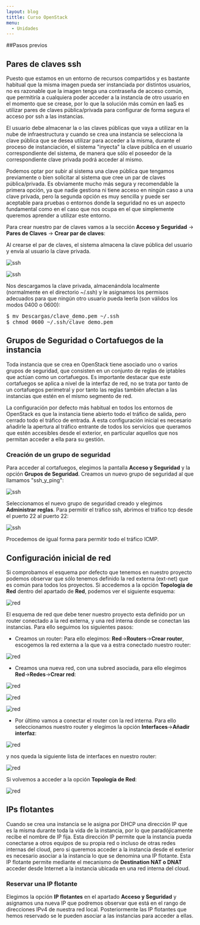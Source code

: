 ```yaml
---
layout: blog
tittle: Curso OpenStack
menu:
  - Unidades
---
```


##Pasos previos

## Pares de claves ssh

Puesto que estamos en un entorno de recursos compartidos y es bastante habitual
que la misma imagen pueda ser instanciada por distintos usuarios, no es
razonable que la imagen tenga una contraseña de acceso común, que permitiría a
cualquiera poder acceder a la instancia de otro usuario en el momento que se
crease, por lo que la solución más común en IaaS es utilizar pares de claves
pública/privada para configurar de forma segura el acceso por ssh a las
instancias.

El usuario debe almacenar la o las claves públicas que vaya a utilizar en la
nube de infraestructura y cuando se crea una instancia se selecciona la clave
pública que se desea utilizar para acceder a la misma, durante el proceso de
instanciación, el sistema "inyecta" la clave pública en el usuario
correspondiente del sistema, de manera que sólo el poseedor de la
correspondiente clave privada podrá acceder al mismo. 

Podemos optar por subir al sistema una clave pública que tengamos previamente o
bien solicitar al sistema que cree un par de claves pública/privada. Es
obviamente mucho más segura y recomendable la primera opción, ya que nadie
gestiona ni tiene acceso en ningún caso a una clave privada, pero la segunda
opción es muy sencilla y puede ser aceptable para pruebas o entornos donde la
seguridad no es un aspecto fundamental como en el caso que nos ocupa en el 
que simplemente queremos aprender a utilizar este entorno.

Para crear nuestro par de claves vamos a la sección **Acceso y Seguridad** -> **Pares de Claves** -> **Crear par de claves**:

Al crearse el par de claves, el sistema almacena la clave pública del usuario y
envía al usuario la clave privada.
	

![ssh](img/previos/01.png)

![ssh](img/previos/02.png)


Nos descargamos la clave privada, almacenándola localmente (normalmente en el
directorio ~/.ssh) y le asignamos los permisos adecuados para que ningún otro
usuario pueda leerla (son válidos los modos 0400 o 0600):

<pre>
$ mv Descargas/clave_demo.pem ~/.ssh
$ chmod 0600 ~/.ssh/clave_demo.pem
</pre>

## Grupos de Seguridad o Cortafuegos de la instancia

Toda instancia que se crea en OpenStack tiene asociado uno o varios grupos de
seguridad, que consisten en un conjunto de reglas de iptables que actúan como un
cortafuegos. Es importante destacar que este cortafuegos se aplica a nivel de la
interfaz de red, no se trata por tanto de un cortafuegos perimetral y por tanto
las reglas también afectan a las instancias que estén en el mismo segmento de red.

La configuración por defecto más habitual en todos los entornos de OpenStack es
que la instancia tiene abierto todo el tráfico de salida, pero cerrado todo el
tráfico de entrada. A esta configuración inicial es necesario añadirle la
apertura al tráfico entrante de todos los servicios que queramos que estén
accesibles desde el exterior, en particular aquellos que nos permitan acceder a
ella para su gestión.

### Creación de un grupo de seguridad

Para acceder al cortafuegos, elegimos la pantalla **Acceso y Seguridad**
y la opción **Grupos de Seguridad**. Creamos un nuevo grupo de seguridad al que llamamos
"ssh_y_ping":


![ssh](img/previos/03.png)


Seleccionamos el nuevo grupo de seguridad creado y elegimos **Administrar reglas**. Para permitir el tráfico ssh, abrimos el tráfico tcp desde el puerto 22
al puerto 22:


![ssh](img/previos/04.png)


Procedemos de igual forma para permitir todo el tráfico ICMP.

## Configuración inicial de red

Si comprobamos el esquema por defecto que tenemos en nuestro proyecto podemos observar que sólo tenemos definido la red externa (ext-net) que es común para todos los proyectos. Si accedemos a la opción **Topología de Red** dentro del apartado de **Red**, podemos ver el siguiente esquema:

![red](img/previos/red1.png)

El esquema de red que debe tener nuestro proyecto esta definido por un router conectado a la red externa, y una red interna donde se conectan las instancias. Para ello seguimos los siguientes pasos:

* Creamos un router: Para ello elegimos: **Red**->**Routers**->**Crear router**, escogemos la red externa a la que va a estra conectado nuestro router:

![red](img/previos/red2.png)

* Creamos una nueva red, con una subred asociada, para ello elegimos **Red**->**Redes**->**Crear red**:

![red](img/previos/red3.png)

![red](img/previos/red4.png)

![red](img/previos/red5.png)

* Por último vamos a conectar el router con la red interna. Para ello seleccionamos nuestro router y elegimos la opción **Interfaces**->**Añadir interfaz**:

![red](img/previos/red6.png)

y nos queda la siguiente lista de interfaces en nuestro router:

![red](img/previos/red7.png)

Si volvemos a acceder a la opción **Topología de Red**:

![red](img/previos/red8.png)


## IPs flotantes 	

Cuando se crea una instancia se le asigna por DHCP una dirección IP que es la
misma durante toda la vida de la instancia, por lo que paradójicamente recibe el
nombre de IP fija. Esta dirección IP permite que la instancia pueda conectarse a
otros equipos de su propia red o incluso de otras redes internas del cloud, pero
si queremos acceder a la instancia desde el exterior es necesario asociar a la
instancia lo que se denomina una IP flotante. Esta IP flotante permite mediante el mecanismo de **Destination
NAT o DNAT** acceder desde Internet a la instancia ubicada en una red interna del
cloud.

### Reservar una IP flotante

Elegimos la opción **IP flotantes** en el apartado **Acceso y Seguridad**
y asignamos una nueva IP que podremos observar que está en el rango de
direcciones IPv4 de nuestra red local. Posteriormente las IP flotantes que hemos reservado se le pueden asociar a las instancias para acceder a ellas.
